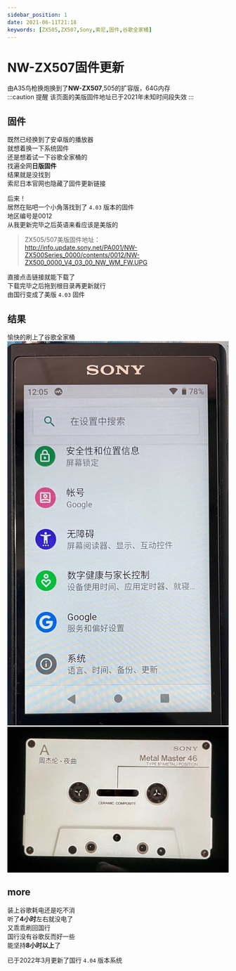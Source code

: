 ```yaml
---
sidebar_position: 1
date: 2021-06-11T21:18
keywords: [ZX505,ZX507,Sony,索尼,固件,谷歌全家桶]
---
```

# NW-ZX507固件更新
由A35鸟枪换炮换到了**NW-ZX507**,505的扩容版，64G内存  
:::caution 提醒
该页面的美版固件地址已于2021年未知时间段失效
:::  

## 固件
既然已经换到了安卓版的播放器  
就想着换一下系统固件   
还是想着试一下谷歌全家桶的  
找遍全网**日版固件**  
结果就是没找到  
索尼日本官网也隐藏了固件更新链接  

后来！  
居然在贴吧一个小角落找到了 `4.03` 版本的固件  
地区编号是0012  
从我更新完毕之后英语来看应该是美版的  

>ZX505/507美版固件地址：  
>http://info.update.sony.net/PA001/NW-ZX500Series_0000/contents/0012/NW-ZX500_0000_V4_03_00_NW_WM_FW.UPG  
    
直接点击链接就能下载了  
下载完毕之后拖到根目录再更新就行  
由国行变成了美版 `4.03` 固件  

## 结果
愉快的刷上了谷歌全家桶
![图1](./img/Walkman0.jpg)
![图2](./img/Walkman1.jpg)

## more
装上谷歌耗电还是吃不消  
听了**4小时**左右就没电了  
又乖乖刷回国行  
国行没有谷歌反而好一些  
能坚持**8小时以上**了  

已于2022年3月更新了国行 `4.04` 版本系统
